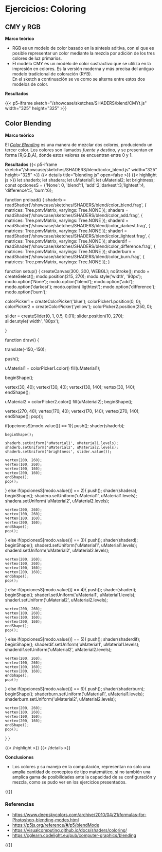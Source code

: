 # **Ejercicios: Coloring**

## **CMY y RGB**

**Marco teórico**

- RGB es un modelo de color basado en la síntesis aditiva, con el que es posible representar un color mediante la mezcla por adición de los tres colores de luz primarios.
- El modelo CMY es un modelo de color sustractivo que se utiliza en la impresión en colores. Es la versión moderna y más precisa del antiguo modelo tradicional de coloración (RYB).\
En el sketch a continuación se ve como se alterna entre estos dos modelos de color. 

**Resultados**

{{< p5-iframe sketch="/showcase/sketches/SHADERS/blend/CMYt.js" width="325" height="325" >}}

## **Color Blending**

**Marco teórico**

El _[Color Blending](https://cglearn.codelight.eu/pub/computer-graphics/blending)_ es una manera de mezclar dos colores, produciendo un tercer color. Los colores son llamados _fuente_ y _destino_, y se presentan en forma [R,G,B,A], donde estos valores se encuentran entre 0 y 1.

**Resultados**
{{< p5-iframe sketch="/showcase/sketches/SHADERS/blend/color_blend.js" width="325" height="325" >}}
{{< details title="blending js" open=false >}}
{{< highlight js >}}
let shaderb;
let shadera;
let uMaterial1;
let uMaterial2;
let brightness;
const opcionesS  = {'None': 0, 'blend':1, 'add':2,'darkest':3,'lightest':4, 'difference':5, 'burn':6};

function preload() {
  shaderb = readShader('/showcase/sketches/SHADERS/blend/color_blend.frag',
  { matrices: Tree.pmvMatrix, varyings: Tree.NONE });
  shadera = readShader('/showcase/sketches/SHADERS/blend/color_add.frag',
  { matrices: Tree.pmvMatrix, varyings: Tree.NONE });
  shaderd = readShader('/showcase/sketches/SHADERS/blend/color_darkest.frag',
  { matrices: Tree.pmvMatrix, varyings: Tree.NONE });
  shaderl = readShader('/showcase/sketches/SHADERS/blend/color_lightest.frag',
  { matrices: Tree.pmvMatrix, varyings: Tree.NONE });
  shaderdif = readShader('/showcase/sketches/SHADERS/blend/color_difference.frag',
  { matrices: Tree.pmvMatrix, varyings: Tree.NONE });
  shaderburn = readShader('/showcase/sketches/SHADERS/blend/color_burn.frag',
  { matrices: Tree.pmvMatrix, varyings: Tree.NONE });
}

function setup() {
  createCanvas(300, 300, WEBGL);
  noStroke();
  modo = createSelect();
  modo.position(215, 270);
  modo.style('width', '90px');
  modo.option('None'); 
  modo.option('blend'); 
  modo.option('add');
  modo.option('darkest');
  modo.option('ligthtest');
  modo.option('difference');
  modo.option('burn');
  
  colorPicker1 = createColorPicker('blue');
  colorPicker1.position(0, 0);
  colorPicker2 = createColorPicker('yellow');
  colorPicker2.position(250, 0);

  slider = createSlider(0, 1, 0.5, 0.01);
  slider.position(10, 270);
  slider.style('width', '80px');
  
}

function draw() {
 
  translate(-150,-150);

  push();
  
  uMaterial1 = colorPicker1.color()
  fill(uMaterial1);

  beginShape();
  
  vertex(30, 40);
  vertex(130, 40);
  vertex(130, 140);
  vertex(30, 140);
  endShape();
  
  uMaterial2 = colorPicker2.color()
  fill(uMaterial2);
  beginShape();
  
  vertex(270, 40);
  vertex(170, 40);
  vertex(170, 140);
  vertex(270, 140);
  endShape();
  pop();

  if(opcionesS[modo.value()] == 1){
    push();
    shader(shaderb);
    
    beginShape();
    
    shaderb.setUniform('uMaterial1', uMaterial1.levels);
    shaderb.setUniform('uMaterial2', uMaterial2.levels);
    shaderb.setUniform('brightness', slider.value());
    
    vertex(200, 260);
    vertex(100, 260);
    vertex(100, 160);
    vertex(200, 160);
    endShape();
    pop();
  }
  else if(opcionesS[modo.value()] == 2){
    push();
    shader(shadera);
    beginShape();
    shadera.setUniform('uMaterial1', uMaterial1.levels);
    shadera.setUniform('uMaterial2', uMaterial2.levels);
    
    vertex(200, 260);
    vertex(100, 260);
    vertex(100, 160);
    vertex(200, 160);
    endShape();
    pop();
  }
  else if(opcionesS[modo.value()] == 3){
    push();
    shader(shaderd);
    beginShape();
    shaderd.setUniform('uMaterial1', uMaterial1.levels);
    shaderd.setUniform('uMaterial2', uMaterial2.levels);
    
    vertex(200, 260);
    vertex(100, 260);
    vertex(100, 160);
    vertex(200, 160);
    endShape();
    pop();
  }
  else if(opcionesS[modo.value()] == 4){
    push();
    shader(shaderl);
    beginShape();
    shaderl.setUniform('uMaterial1', uMaterial1.levels);
    shaderl.setUniform('uMaterial2', uMaterial2.levels);
    
    vertex(200, 260);
    vertex(100, 260);
    vertex(100, 160);
    vertex(200, 160);
    endShape();
    pop();
  }
  else if(opcionesS[modo.value()] == 5){
    push();
    shader(shaderdif);
    beginShape();
    shaderdif.setUniform('uMaterial1', uMaterial1.levels);
    shaderdif.setUniform('uMaterial2', uMaterial2.levels);
    
    vertex(200, 260);
    vertex(100, 260);
    vertex(100, 160);
    vertex(200, 160);
    endShape();
    pop();
  }
  else if(opcionesS[modo.value()] == 6){
    push();
    shader(shaderburn);
    beginShape();
    shaderburn.setUniform('uMaterial1', uMaterial1.levels);
    shaderburn.setUniform('uMaterial2', uMaterial2.levels);
    
    vertex(200, 260);
    vertex(100, 260);
    vertex(100, 160);
    vertex(200, 160);
    endShape();
    pop();
  }
}

{{< /highlight >}}
{{< /details >}}

**Conclusiones**

- Los colores y su manejo en la computación, representan no solo una amplia cantidad de conceptos de tipo matemático, si no también una amplica gama de posibilidades ante la capacidad de su configuración y mezcla, como se pudo ver en los ejercicios presentados.


{{<hint warning>}}
### **Referencias**
- https://www.deepskycolors.com/archive/2010/04/21/formulas-for-Photoshop-blending-modes.html
- https://p5js.org/reference/#/p5/blendMode
- https://visualcomputing.github.io/docs/shaders/coloring/
- https://cglearn.codelight.eu/pub/computer-graphics/blending

{{</hint >}}


